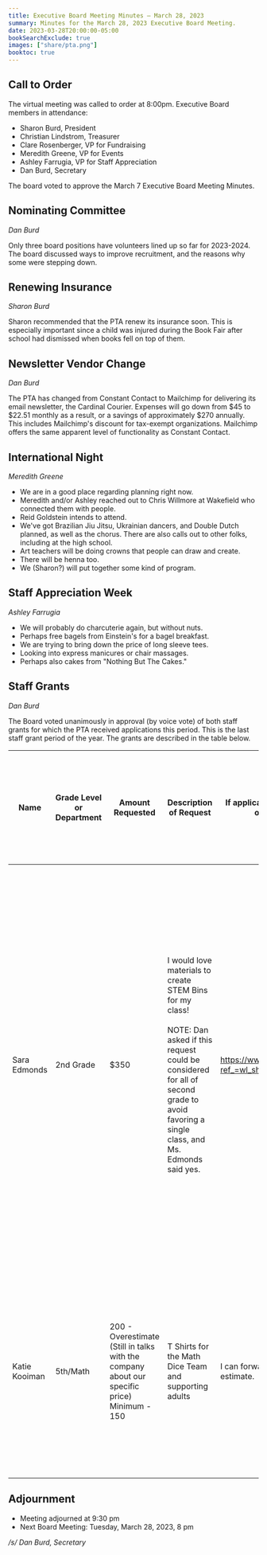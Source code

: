 ```yaml
---
title: Executive Board Meeting Minutes — March 28, 2023
summary: Minutes for the March 28, 2023 Executive Board Meeting.
date: 2023-03-28T20:00:00-05:00
bookSearchExclude: true
images: ["share/pta.png"]
booktoc: true
---
```


## Call to Order

The virtual meeting was called to order at 8:00pm. Executive Board members in attendance:
- Sharon Burd, President
- Christian Lindstrom, Treasurer
- Clare Rosenberger, VP for Fundraising
- Meredith Greene, VP for Events
- Ashley Farrugia, VP for Staff Appreciation
- Dan Burd, Secretary

The board voted to approve the March 7 Executive Board Meeting Minutes.

## Nominating Committee
*Dan Burd*

Only three board positions have volunteers lined up so far for 2023-2024. The board discussed ways to improve recruitment, and the reasons why some were stepping down.

## Renewing Insurance
*Sharon Burd*

Sharon recommended that the PTA renew its insurance soon. This is especially important since a child was injured during the Book Fair after school had dismissed when books fell on top of them.

## Newsletter Vendor Change
*Dan Burd*

The PTA has changed from Constant Contact to Mailchimp for delivering its email newsletter, the Cardinal Courier. Expenses will go down from $45 to $22.51 monthly as a result, or a savings of approximately $270 annually. This includes Mailchimp's discount for tax-exempt organizations. Mailchimp offers the same apparent level of functionality as Constant Contact.

## International Night
*Meredith Greene*

- We are in a good place regarding planning right now.
- Meredith and/or Ashley reached out to Chris Willmore at Wakefield who connected them with people.
- Reid Goldstein intends to attend.
- We've got Brazilian Jiu Jitsu, Ukrainian dancers, and Double Dutch planned, as well as the chorus. There are also calls out to other folks, including at the high school.
- Art teachers will be doing crowns that people can draw and create.
- There will be henna too.
- We (Sharon?) will put together some kind of program.

## Staff Appreciation Week
*Ashley Farrugia*

- We will probably do charcuterie again, but without nuts.
- Perhaps free bagels from Einstein's for a bagel breakfast.
- We are trying to bring down the price of long sleeve tees.
- Looking into express manicures or chair massages.
- Perhaps also cakes from "Nothing But The Cakes."

## Staff Grants
*Dan Burd*

The Board voted unanimously in approval (by voice vote) of both staff grants for which the PTA received applications this period. This is the last staff grant period of the year. The grants are described in the table below.

| Name          | Grade Level or Department | Amount Requested                                             | Description of Request                                       | If applicable, please provide a link, website, or example of the item(s) you would like purchased. | Approximately how many students will benefit from this?      | Please describe why there is a need for what is being requested and what the intended benefit(s) would be. |
| ------------- | ------------------------- | ------------------------------------------------------------ | ------------------------------------------------------------ | ------------------------------------------------------------ | ------------------------------------------------------------ | ------------------------------------------------------------ |
| Sara Edmonds  | 2nd Grade                 | $350                                                         | I would love materials to create STEM Bins for my class!<br><br>NOTE: Dan asked if this request could be considered for all of second grade to avoid favoring a single class, and Ms. Edmonds said yes. | https://www.amazon.com/hz/wishlist/ls/35INJY3UM8DOD?ref_=wl_share | 20 students this year and hundreds of students in years to come | I would love to provide students access to high-quality STEM materials to foster creativity and problem-solving. STEM bins would be used as students arrive each morning, during Science choice time, indoor recesses, and during other choice opportunities in the classroom. The STEM activity bins I can create with this grant will provide hands-on, open-ended experiences for students for years to come! |
| Katie Kooiman | 5th/Math                  | 200 - Overestimate (Still in talks with the company about our specific price) Minimum - 150 | T Shirts for the Math Dice Team and supporting adults        | I can forward you an email from La Tee Printing with their estimate. | 6                                                            | The need for the shirts is to proudly represent our Math Dice team when we go to the tournament on May 6th with all of the other elementary schools in APS. We want to make sure our students are unified and ready to win! |

## Adjournment

- Meeting adjourned at 9:30 pm
- Next Board Meeting: Tuesday, March 28, 2023, 8 pm

*/s/ Dan Burd, Secretary*